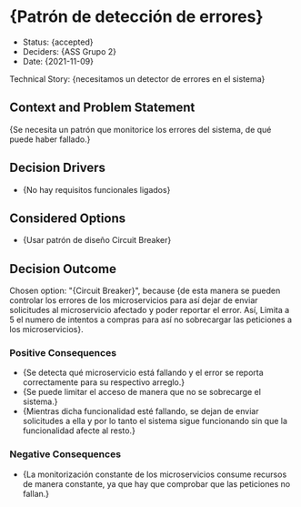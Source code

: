 # {Patrón de detección de errores}

* Status: {accepted}
* Deciders: {ASS Grupo 2}
* Date: {2021-11-09}

Technical Story: {necesitamos un detector de errores en el sistema}

## Context and Problem Statement

{Se necesita un patrón que monitorice los errores del sistema, de qué puede haber fallado.}

## Decision Drivers <!-- optional -->

* {No hay requisitos funcionales ligados}

## Considered Options

* {Usar patrón de diseño Circuit Breaker}


## Decision Outcome

Chosen option: "{Circuit Breaker}", because {de esta manera se pueden controlar los errores de los microservicios para
						así dejar de enviar solicitudes al microservicio afectado y poder
						reportar el error. Así, Limita a 5 el numero de intentos a compras para así no sobrecargar 
						las peticiones a los microservicios}.

### Positive Consequences <!-- optional -->

* {Se detecta qué microservicio está fallando y el error se reporta correctamente para su respectivo arreglo.}
* {Se puede limitar el acceso de manera que no se sobrecarge el sistema.}
* {Mientras dicha funcionalidad esté fallando, se dejan de enviar solicitudes a ella y por lo tanto el sistema
	sigue funcionando sin que la funcionalidad afecte al resto.}

### Negative Consequences <!-- optional -->

* {La monitorización constante de los microservicios consume recursos de manera constante, ya que hay que comprobar
	que las peticiones no fallan.}

